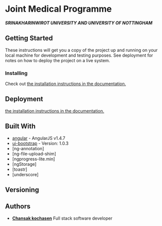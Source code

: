 # Joint Medical Programme 
##### SRINAKHARINWIROT UNIVERSITY AND UNIVERSITY OF NOTTINGHAM

## Getting Started

These instructions will get you a copy of the project up and running on your local machine for development and testing purposes. See deployment for notes on how to deploy the project on a live system.

### Installing

Check out 
[the installation instructions in the documentation.](https://github.com/chansak/swu/tree/master/document/installation.md)

## Deployment

[the installation instructions in the documentation.](https://github.com/chansak/swu/tree/master/document/deployment.md)

## Built With

* [angular](http://angularjs.org) - AngularJS v1.4.7
* [ui-bootstrap](http://angular-ui.github.io/bootstrap/) - Version: 1.0.3
* [ng-annotation]
* [ng-file-upload-shim]
* [ngprogress-lite.min]
* [ngStorage]
* [toastr]
* [underscore]

## Versioning

## Authors
 
* **[Chansak kochasen](https://github.com/chansak)** Full stack software developer
